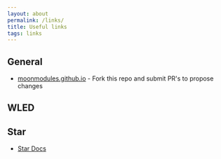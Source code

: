 ```yaml
---
layout: about
permalink: /links/
title: Useful links
tags: links
---
```


## General
- [moonmodules.github.io](https://github.com/MoonModules/moonmodules.github.io) - Fork this repo and submit PR's to propose changes

## WLED

## Star

- [Star Docs](https://ewowi.github.io/StarDocs/)
